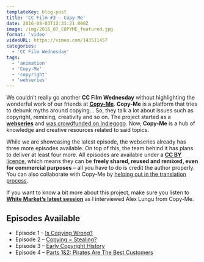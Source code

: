 ```yaml
---
templateKey: blog-post
title: 'CC Film #3 – Copy-Me'
date: 2016-08-03T12:31:21.000Z
image: /img/2016_07_COPYME_featured.jpg
format: 'video'
videoURL: https://vimeo.com/143511457
categories:
  - 'CC Film Wednesday'
tags:
  - 'animation'
  - 'Copy-Me'
  - 'copyright'
  - 'webseries'
---
```


We couldn’t really go another **CC Film Wednesday** without highlighting the wonderful work of our friends at [**Copy-Me**](http://copy-me.org/). **Copy-Me** is a platform that tries to debunk myths around copying… So, they talk a lot about issues such as copyright, remixing, creativity and so on. The project started as a **[webseries](http://copy-me.org/category/web-series/)** and [was crowdfunded on Indiegogo](http://copy-me.org/2014/04/copy-me-indiegogo-crowdfunded-web-series-on-copyright/). Now, **Copy-Me** is a hub of knowledge and creative resources related to said topics.

While we are showcasing the latest episode, the webseries already has three more episodes available. On top of this, the team behind it has plans to deliver at least four more. All episodes are available under a [**CC BY** licence](https://creativecommons.org/licenses/by/3.0/), which means they can be **freely shared, reused and remixed, even for commercial purposes** – all you have to do is credit the author properly. You can also collaborate with Copy-Me by [helping out in the translation process](http://copy-me.org/contribute/copy-webseries-subtitles/).

If you want to know a bit more about this project, make sure you listen to [**White Market’s latest session**](/blog/2016-07-28-3-03-copy-me-copy-you/) as I interviewed Alex Lungu from Copy-Me.

## Episodes Available

- Episode 1 – [Is Copying Wrong?](http://copy-me.org/2014/04/webseries-copyright-episode-1-copying-wrong/)
- Episode 2 – [Copying = Stealing?](http://copy-me.org/2014/05/ep-2-copying-stealing-released/)
- Episode 3 – [Early Copyright History](http://copy-me.org/2014/10/copy-me-webseries-early-copyright-history-episode-3/)
- Episode 4 – [Parts 1&2: Pirates Are The Best Customers](http://copy-me.org/2015/10/ep-4-pirates-anti-piracy-artists)
